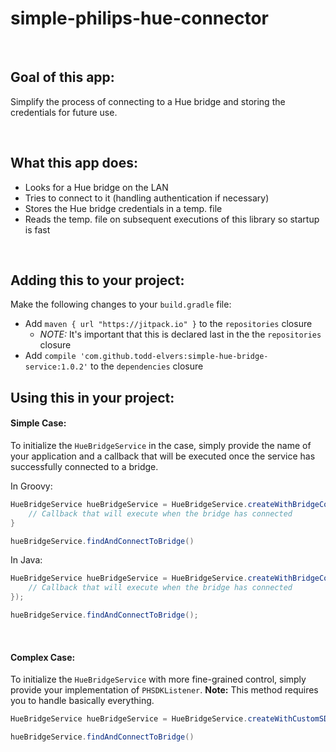 # simple-philips-hue-connector

<br/>

## Goal of this app:

Simplify the process of connecting to a Hue bridge and storing the credentials for future use.

<br/>

## What this app does:

- Looks for a Hue bridge on the LAN
- Tries to connect to it (handling authentication if necessary)
- Stores the Hue bridge credentials in a temp. file
- Reads the temp. file on subsequent executions of this library so startup is fast

<br/>

## Adding this to your project:

Make the following changes to your `build.gradle` file:

- Add ```maven { url "https://jitpack.io" }``` to the ```repositories``` closure
    -   *NOTE:* It's important that this is declared last in the the ```repositories``` closure
- Add ```compile 'com.github.todd-elvers:simple-hue-bridge-service:1.0.2'``` to the ```dependencies``` closure

## Using this in your project:

#### Simple Case:

To initialize the ```HueBridgeService``` in the case, simply provide the name of your application
and a callback that will be executed once the service has successfully connected to a bridge.

In Groovy:
```groovy
HueBridgeService hueBridgeService = HueBridgeService.createWithBridgeConnectionCallback("<your-app-name>") {
    // Callback that will execute when the bridge has connected
}

hueBridgeService.findAndConnectToBridge()
```


In Java:
```java
HueBridgeService hueBridgeService = HueBridgeService.createWithBridgeConnectionCallback("<your-app-name>", () -> {
    // Callback that will execute when the bridge has connected
});

hueBridgeService.findAndConnectToBridge();
```

<br/>

#### Complex Case:

To initialize the ```HueBridgeService``` with more fine-grained control, simply provide your implementation
of ```PHSDKListener```.  <b>Note:</b> This method requires you to handle basically everything.

```groovy
HueBridgeService hueBridgeService = HueBridgeService.createWithCustomSDKListener("<your-app-name>", yourSdkListenerImpl)

hueBridgeService.findAndConnectToBridge()
```
